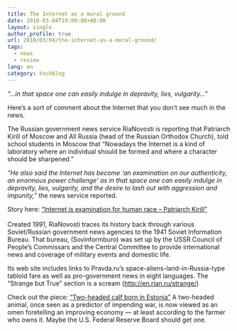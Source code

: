 ```yaml
---
title: The Internet as a moral ground
date: 2010-03-04T19:09:00+00:00
layout: single
author_profile: true
url: 2010/03/04/the-internet-as-a-moral-ground/
tags:
  - news
  - review
lang: en
category: techblog
---
```

<span><i>“…in that space one can easily indulge in depravity, lies, vulgarity…”</i></span>

Here’s a sort of comment about the Internet that you don’t see much in the news.

The Russian government news service RiaNovosti is reporting that Patriarch Kirill of Moscow and All Russia (head of the Russian Orthodox Church), told school students in Moscow that “Nowadays the Internet is a kind of laboratory where an individual should be formed and where a character should be sharpened.”

_“He also said the Internet has become ‘an examination on our authenticity, an enormous power challenge’ as in that space one can easily indulge in depravity, lies, vulgarity, and the desire to lash out with aggression and impunity,”_ the news service reported.

Story here: <a href="http://en.rian.ru/russia/20100304/158092800.html" target="_blank">“Internet is examination for human race &#8211; Patriarch Kirill”<br /></a>  
Created 1991, RiaNovosti traces its history back through various Soviet/Russian government news agencies to the 1941 Soviet Information Bureau. That bureau, (Sovinformburo) was set up by the USSR Council of People’s Commissars and the Central Committee to provide international news and coverage of military events and domestic life.

Its web site includes links to Pravda.ru’s space-aliens-land-in-Russia-type tabloid fare as well as pro-government news in eight languages. The “Strange but True” section is a scream (<a href="http://en.rian.ru/strange/" target="_blank">http://en.rian.ru/strange/</a>)

Check out the piece: <a href="http://en.rian.ru/strange/20091230/157419582.html" target="_blank">“Two-headed calf born in Estonia”</a> A two-headed animal, once seen as a predictor of impending war, is now viewed as an omen foretelling an improving economy — at least according to the farmer who owns it. Maybe the U.S. Federal Reserve Board should get one.
